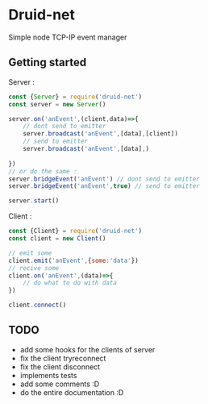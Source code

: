 # Druid-net

Simple node TCP-IP event manager

## Getting started

Server :
```js
const {Server} = require('druid-net')
const server = new Server()

server.on('anEvent',(client,data)=>{
    // dont send to emitter
    server.broadcast('anEvent',[data],[client])
    // send to emitter
    server.broadcast('anEvent',[data],)
    
})
// or do the same :
server.bridgeEvent('anEvent') // dont send to emitter
server.bridgeEvent('anEvent',true) // send to emitter

server.start() 
```

Client :
```js
const {Client} = require('druid-net')
const client = new Client()

// emit some
client.emit('anEvent',{some:'data'})
// recive some
client.on('anEvent',(data)=>{
    // do what to do with data
})

client.connect()
```

## TODO

- add some hooks for the clients of server
- fix the client tryreconnect
- fix the client disconnect
- implements tests
- add some comments :D
- do the entire documentation :D